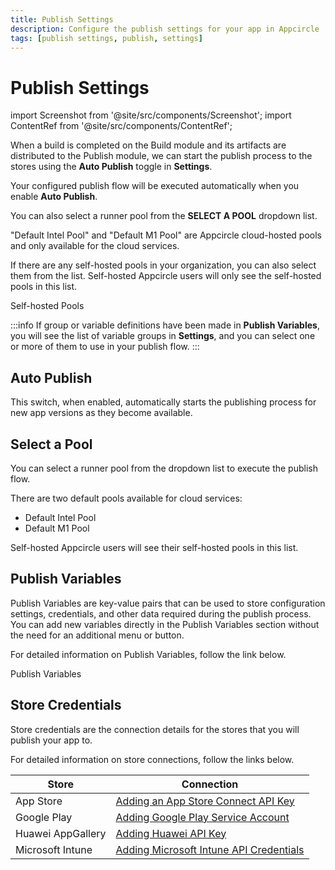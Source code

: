 ```yaml
---
title: Publish Settings
description: Configure the publish settings for your app in Appcircle
tags: [publish settings, publish, settings]
---
```


# Publish Settings

import Screenshot from '@site/src/components/Screenshot';
import ContentRef from '@site/src/components/ContentRef';

When a build is completed on the Build module and its artifacts are distributed to the Publish module, we can start the publish process to the stores using the **Auto Publish** toggle in **Settings**.

Your configured publish flow will be executed automatically when you enable **Auto Publish**.

You can also select a runner pool from the **SELECT A POOL** dropdown list.

<Screenshot url='https://cdn.appcircle.io/docs/assets/publish-settings.png' />

"Default Intel Pool" and "Default M1 Pool" are Appcircle cloud-hosted pools and only available for the cloud services.

If there are any self-hosted pools in your organization, you can also select them from the list. Self-hosted Appcircle users will only see the self-hosted pools in this list.

<ContentRef url="/self-hosted-appcircle/self-hosted-runner/configure-runner/manage-pools">
  Self-hosted Pools
</ContentRef>

:::info
If group or variable definitions have been made in **Publish Variables**, you will see the list of variable groups in **Settings**, and you can select one or more of them to use in your publish flow.
:::

## Auto Publish

This switch, when enabled, automatically starts the publishing process for new app versions as they become available.

## Select a Pool

You can select a runner pool from the dropdown list to execute the publish flow.

There are two default pools available for cloud services:

- Default Intel Pool
- Default M1 Pool

Self-hosted Appcircle users will see their self-hosted pools in this list.

## Publish Variables

Publish Variables are key-value pairs that can be used to store configuration settings, credentials, and other data required during the publish process. You can add new variables directly in the Publish Variables section without the need for an additional menu or button.

For detailed information on Publish Variables, follow the link below.

<ContentRef url="/publish-module/publish-variables">
  Publish Variables
</ContentRef>

## Store Credentials

Store credentials are the connection details for the stores that you will publish your app to.

For detailed information on store connections, follow the links below.

| Store             | Connection                                                                                                              |
| ----------------- | ----------------------------------------------------------------------------------------------------------------------- |
| App Store         | [Adding an App Store Connect API Key](/account/my-organization/integrations/credentials/adding-an-app-store-connect-api-key.md) |
| Google Play       | [Adding Google Play Service Account](/account/my-organization/integrations/credentials/adding-google-play-service-account.md)   |
| Huawei AppGallery | [Adding Huawei API Key](/account/my-organization/integrations/credentials/adding-huawei-api-key)                                |
| Microsoft Intune  | [Adding Microsoft Intune API Credentials](/account/my-organization/integrations/credentials/adding-microsoft-intune-api-key)     |